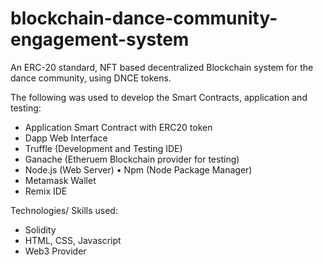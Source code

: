 # blockchain-dance-community-engagement-system
 An ERC-20 standard, NFT based decentralized Blockchain system for the dance community, using DNCE tokens.

The following was used to develop the Smart Contracts, application and testing: 
- Application Smart Contract with ERC20 token 
- Dapp Web Interface 
- Truffle (Development and Testing IDE)
- Ganache (Etheruem Blockchain provider for testing)
- Node.js (Web Server) • Npm (Node Package Manager)
- Metamask Wallet
- Remix IDE

Technologies/ Skills used: 
- Solidity
- HTML, CSS, Javascript
- Web3 Provider
